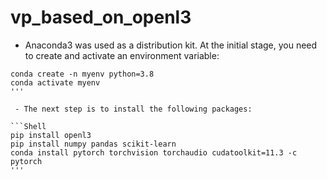 # vp_based_on_openl3

 - Anaconda3 was used as a distribution kit. At the initial stage, you need to create and activate an environment variable:

```Shell
conda create -n myenv python=3.8
conda activate myenv
'''

 - The next step is to install the following packages:

```Shell
pip install openl3
pip install numpy pandas scikit-learn
conda install pytorch torchvision torchaudio cudatoolkit=11.3 -c pytorch
'''
